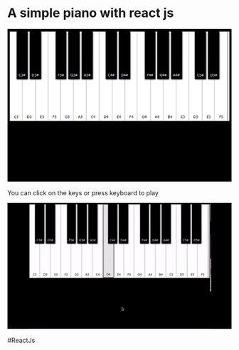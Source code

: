 
# A simple piano with react js

![Screenshot](/Piano.png)

You can click on the keys or press keyboard to play

![Demostration](/demostration.gif)


#ReactJs





